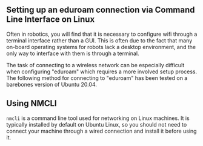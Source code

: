 ## Setting up an eduroam connection via Command Line Interface on Linux

Often in robotics, you will find that it is necessary to configure wifi through a terminal interface rather than a GUI. This is often due to the fact that many on-board operating
systems for robots lack a desktop environment, and the only way to interface with them is through a terminal.

The task of connecting to a wireless network can be especially difficult when configuring "eduroam" which requires a more involved setup process. The following method for connecting
to "eduroam" has been tested on a barebones version of Ubuntu 20.04.
  
## Using NMCLI
 
`nmcli` is a command line tool used for networking on Linux machines. It is typically installed by default on Ubuntu Linux, so you should not need to connect your machine through 
  a wired connection and install it before using it.
    

